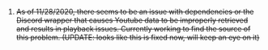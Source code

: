 1. ~~As of 11/28/2020, there seems to be an issue with dependencies or the Discord wrapper that causes Youtube data to be improperly retrieved and results in playback issues. Currently working to find the source of this problem. (UPDATE: looks like this is fixed now, will keep an eye on it)~~